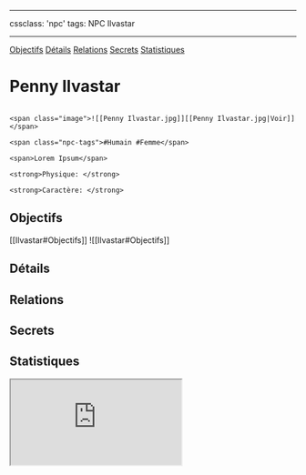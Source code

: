 
---

cssclass: 'npc'
tags: NPC Ilvastar

---
<span class="nav">[Objectifs](#Objectifs) [Détails](#Détails)  [Relations](#Relations) [Secrets](#Secrets) [Statistiques](#Statistiques)</span>

# Penny Ilvastar

```ad-desc

<span class="image">![[Penny Ilvastar.jpg]][[Penny Ilvastar.jpg|Voir]]</span>

<span class="npc-tags">#Humain #Femme</span>

<span>Lorem Ipsum</span>

<strong>Physique: </strong>

<strong>Caractère: </strong>
```

## Objectifs
<span class="tab">[[Ilvastar#Objectifs]]</span>
<span class="embed-section tab">![[Ilvastar#Objectifs]]</span>

## Détails

## Relations

## Secrets

## Statistiques
<iframe class="embedded-statblock" src="https://pathfinderdashboard.com/Creatures/Advisor.html"></iframe>